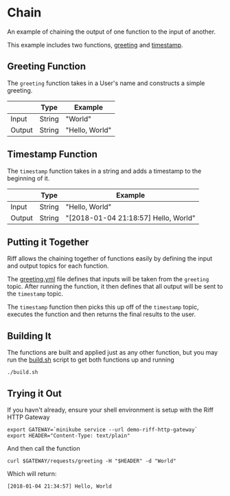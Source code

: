 Chain
===

An example of chaining the output of one function to the input of another.

This example includes two functions, [greeting](https://github.com/BrianMMcClain/riff-demos/tree/master/functions/chain/greeting) and [timestamp](https://github.com/BrianMMcClain/riff-demos/tree/master/functions/chain/timestamp). 

Greeting Function
---

The `greeting` function takes in a User's name and constructs a simple greeting.

|     | Type  | Example      |
|-----|-------|--------------|
|Input |String|"World"       |
|Output|String|"Hello, World"|

Timestamp Function
---

The `timestamp` function takes in a string and adds a timestamp to the beginning of it.

|     | Type  | Example                            |
|-----|-------|------------------------------------|
|Input |String|"Hello, World"                      |
|Output|String|"[2018-01-04 21:18:57] Hello, World"|

Putting it Together
---
Riff allows the chaining together of functions easily by defining the input and output topics for each function.

The [greeting.yml](https://github.com/BrianMMcClain/riff-demos/tree/master/functions/chain/greeting/greeting.yml) file defines that inputs will be taken from the `greeting` topic. After running the function, it then defines that all output will be sent to the `timestamp` topic.

The `timestamp` function then picks this up off of the `timestamp` topic, executes the function and then returns the final results to the user.

Building It
---
The functions are built and applied just as any other function, but you may run the [build.sh](https://github.com/BrianMMcClain/riff-demos/tree/master/functions/chain/build.sh) script to get both functions up and running

```
./build.sh
```

Trying it Out
---
If you havn't already, ensure your shell environment is setup with the Riff HTTP Gateway
```
export GATEWAY=`minikube service --url demo-riff-http-gateway`
export HEADER="Content-Type: text/plain"
```

And then call the function
```
curl $GATEWAY/requests/greeting -H "$HEADER" -d "World"
```

Which will return:
```
[2018-01-04 21:34:57] Hello, World
```